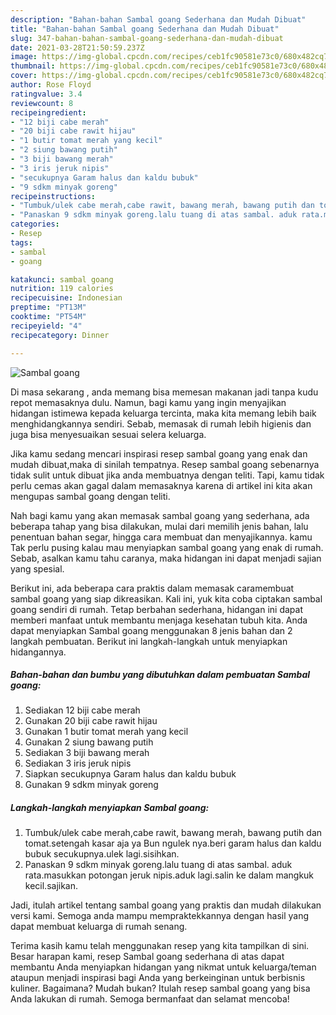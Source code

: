 ```yaml
---
description: "Bahan-bahan Sambal goang Sederhana dan Mudah Dibuat"
title: "Bahan-bahan Sambal goang Sederhana dan Mudah Dibuat"
slug: 347-bahan-bahan-sambal-goang-sederhana-dan-mudah-dibuat
date: 2021-03-28T21:50:59.237Z
image: https://img-global.cpcdn.com/recipes/ceb1fc90581e73c0/680x482cq70/sambal-goang-foto-resep-utama.jpg
thumbnail: https://img-global.cpcdn.com/recipes/ceb1fc90581e73c0/680x482cq70/sambal-goang-foto-resep-utama.jpg
cover: https://img-global.cpcdn.com/recipes/ceb1fc90581e73c0/680x482cq70/sambal-goang-foto-resep-utama.jpg
author: Rose Floyd
ratingvalue: 3.4
reviewcount: 8
recipeingredient:
- "12 biji cabe merah"
- "20 biji cabe rawit hijau"
- "1 butir tomat merah yang kecil"
- "2 siung bawang putih"
- "3 biji bawang merah"
- "3 iris jeruk nipis"
- "secukupnya Garam halus dan kaldu bubuk"
- "9 sdkm minyak goreng"
recipeinstructions:
- "Tumbuk/ulek cabe merah,cabe rawit, bawang merah, bawang putih dan tomat.setengah kasar aja ya Bun ngulek nya.beri garam halus dan kaldu bubuk secukupnya.ulek lagi.sisihkan."
- "Panaskan 9 sdkm minyak goreng.lalu tuang di atas sambal. aduk rata.masukkan potongan jeruk nipis.aduk lagi.salin ke dalam mangkuk kecil.sajikan."
categories:
- Resep
tags:
- sambal
- goang

katakunci: sambal goang 
nutrition: 119 calories
recipecuisine: Indonesian
preptime: "PT13M"
cooktime: "PT54M"
recipeyield: "4"
recipecategory: Dinner

---
```



![Sambal goang](https://img-global.cpcdn.com/recipes/ceb1fc90581e73c0/680x482cq70/sambal-goang-foto-resep-utama.jpg)

Di masa  sekarang , anda memang bisa memesan makanan jadi tanpa kudu repot memasaknya dulu. Namun, bagi kamu yang ingin menyajikan hidangan istimewa kepada keluarga tercinta, maka kita memang lebih baik menghidangkannya sendiri. Sebab, memasak di rumah lebih higienis dan juga bisa menyesuaikan sesuai selera keluarga.

Jika kamu sedang mencari inspirasi resep sambal goang yang enak dan mudah dibuat,maka di sinilah tempatnya. Resep sambal goang  sebenarnya tidak sulit untuk dibuat jika anda membuatnya dengan teliti. Tapi, kamu tidak perlu cemas akan gagal dalam memasaknya 
karena di artikel ini kita akan mengupas sambal goang dengan teliti.  



Nah bagi kamu yang akan memasak sambal goang yang sederhana, ada beberapa tahap yang bisa dilakukan, mulai dari memilih jenis bahan, lalu penentuan bahan segar, hingga cara membuat dan menyajikannya. kamu Tak perlu pusing kalau mau menyiapkan sambal goang yang enak di rumah. Sebab, asalkan kamu  tahu caranya, maka hidangan ini dapat menjadi sajian yang spesial.

Berikut ini, ada beberapa cara praktis  dalam memasak caramembuat sambal goang yang siap dikreasikan. Kali ini, yuk kita coba ciptakan sambal goang sendiri di rumah. Tetap berbahan sederhana, hidangan ini dapat memberi manfaat untuk membantu menjaga kesehatan tubuh kita. Anda dapat menyiapkan Sambal goang menggunakan 8 jenis bahan dan 2 langkah pembuatan. Berikut ini langkah-langkah untuk menyiapkan hidangannya.

<!--inarticleads1-->

##### Bahan-bahan dan bumbu yang dibutuhkan dalam pembuatan Sambal goang:

1. Sediakan 12 biji cabe merah
1. Gunakan 20 biji cabe rawit hijau
1. Gunakan 1 butir tomat merah yang kecil
1. Gunakan 2 siung bawang putih
1. Sediakan 3 biji bawang merah
1. Sediakan 3 iris jeruk nipis
1. Siapkan secukupnya Garam halus dan kaldu bubuk
1. Gunakan 9 sdkm minyak goreng




<!--inarticleads2-->

##### Langkah-langkah menyiapkan Sambal goang:

1. Tumbuk/ulek cabe merah,cabe rawit, bawang merah, bawang putih dan tomat.setengah kasar aja ya Bun ngulek nya.beri garam halus dan kaldu bubuk secukupnya.ulek lagi.sisihkan.
1. Panaskan 9 sdkm minyak goreng.lalu tuang di atas sambal. aduk rata.masukkan potongan jeruk nipis.aduk lagi.salin ke dalam mangkuk kecil.sajikan.




Jadi, itulah artikel tentang  sambal goang  yang praktis dan mudah dilakukan versi kami. Semoga anda mampu mempraktekkannya dengan hasil yang dapat membuat keluarga di rumah senang. 

Terima kasih kamu telah menggunakan resep yang kita tampilkan di sini. Besar harapan kami, resep  Sambal goang sederhana di atas dapat membantu Anda menyiapkan hidangan yang nikmat untuk keluarga/teman ataupun menjadi inspirasi bagi Anda yang berkeinginan untuk berbisnis kuliner. Bagaimana? Mudah bukan? Itulah resep sambal goang yang bisa Anda lakukan di rumah. Semoga bermanfaat dan selamat mencoba!

